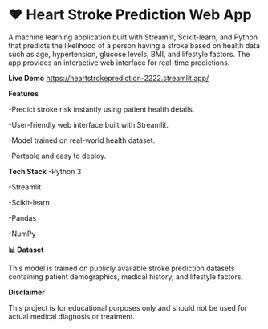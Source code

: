 # ❤️ Heart Stroke Prediction Web App
A machine learning application built with Streamlit, Scikit-learn, and Python that predicts the likelihood of a person having a stroke based on health data such as age, hypertension, glucose levels, BMI, and lifestyle factors.
The app provides an interactive web interface for real-time predictions.

**Live Demo**
https://heartstrokeprediction-2222.streamlit.app/

**Features**

-Predict stroke risk instantly using patient health details.

-User-friendly web interface built with Streamlit.

-Model trained on real-world health dataset.

-Portable and easy to deploy.

**Tech Stack**
-Python 3

-Streamlit

-Scikit-learn

-Pandas

-NumPy

**📊 Dataset**

This model is trained on publicly available stroke prediction datasets containing patient demographics, medical history, and lifestyle factors.

**Disclaimer**

This project is for educational purposes only and should not be used for actual medical diagnosis or treatment.
